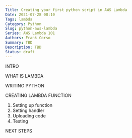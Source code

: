 ```yaml
---
Title: Creating your first python script in AWS Lambda
Date: 2021-07-28 08:10
Tags: lambda
Category: Python
Slug: python-aws-lambda
Series: AWS Lambda 101
Authors: Frank Corso
Summary: TBD
Description: TBD
Status: draft
---
```

INTRO

WHAT IS LAMBDA

WRITING PYTHON

CREATING LAMBDA FUNCTION

1. Setting up function
2. Setting handler
3. Uploading code
4. Testing

NEXT STEPS